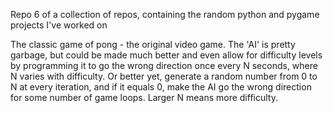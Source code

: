 Repo 6 of a collection of repos, containing the random python and pygame projects I've worked on

The classic game of pong - the original video game. The 'AI' is pretty garbage, but could be made much better and even allow for difficulty levels by programming it
to go the wrong direction once every N seconds, where N varies with difficulty. Or better yet, generate a random number from 0 to N at every iteration, and if it equals 0, 
make the AI go the wrong direction for some number of game loops. Larger N means more difficulty.
